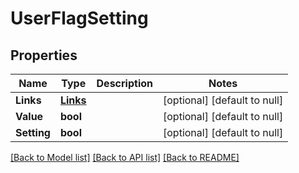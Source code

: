 # UserFlagSetting

## Properties
Name | Type | Description | Notes
------------ | ------------- | ------------- | -------------
**Links** | [**Links**](Links.md) |  | [optional] [default to null]
**Value** | **bool** |  | [optional] [default to null]
**Setting** | **bool** |  | [optional] [default to null]

[[Back to Model list]](../README.md#documentation-for-models) [[Back to API list]](../README.md#documentation-for-api-endpoints) [[Back to README]](../README.md)


